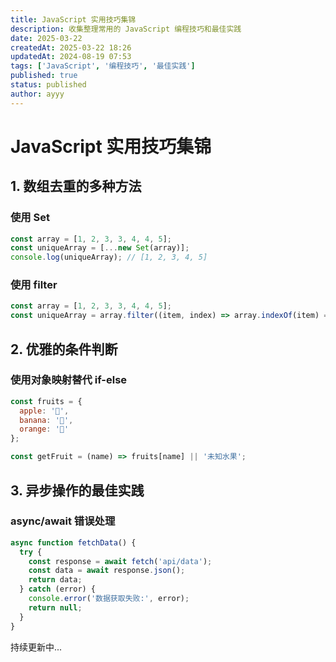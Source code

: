 ```yaml
---
title: JavaScript 实用技巧集锦
description: 收集整理常用的 JavaScript 编程技巧和最佳实践
date: 2025-03-22
createdAt: 2025-03-22 18:26
updatedAt: 2024-08-19 07:53
tags: ['JavaScript', '编程技巧', '最佳实践']
published: true
status: published
author: ayyy
---
```


# JavaScript 实用技巧集锦

## 1. 数组去重的多种方法

### 使用 Set

```javascript
const array = [1, 2, 3, 3, 4, 4, 5];
const uniqueArray = [...new Set(array)];
console.log(uniqueArray); // [1, 2, 3, 4, 5]
```

### 使用 filter

```javascript
const array = [1, 2, 3, 3, 4, 4, 5];
const uniqueArray = array.filter((item, index) => array.indexOf(item) === index);
```

## 2. 优雅的条件判断

### 使用对象映射替代 if-else

```javascript
const fruits = {
  apple: '🍎',
  banana: '🍌',
  orange: '🍊'
};

const getFruit = (name) => fruits[name] || '未知水果';
```

## 3. 异步操作的最佳实践

### async/await 错误处理

```javascript
async function fetchData() {
  try {
    const response = await fetch('api/data');
    const data = await response.json();
    return data;
  } catch (error) {
    console.error('数据获取失败:', error);
    return null;
  }
}
```

持续更新中... 